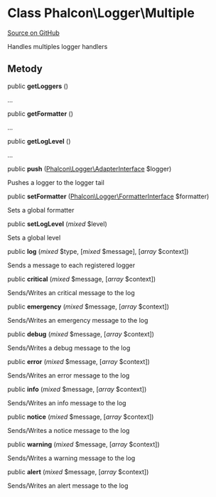 # Class **Phalcon\\Logger\\Multiple**

<a href="https://github.com/phalcon/cphalcon/blob/master/phalcon/logger/multiple.zep" class="btn btn-default btn-sm">Source on GitHub</a>

Handles multiples logger handlers

## Metody

public **getLoggers** ()

...

public **getFormatter** ()

...

public **getLogLevel** ()

...

public **push** ([Phalcon\Logger\AdapterInterface](/[[language]]/[[version]]/api/Phalcon_Logger_AdapterInterface) $logger)

Pushes a logger to the logger tail

public **setFormatter** ([Phalcon\Logger\FormatterInterface](/[[language]]/[[version]]/api/Phalcon_Logger_FormatterInterface) $formatter)

Sets a global formatter

public **setLogLevel** (*mixed* $level)

Sets a global level

public **log** (*mixed* $type, [*mixed* $message], [*array* $context])

Sends a message to each registered logger

public **critical** (*mixed* $message, [*array* $context])

Sends/Writes an critical message to the log

public **emergency** (*mixed* $message, [*array* $context])

Sends/Writes an emergency message to the log

public **debug** (*mixed* $message, [*array* $context])

Sends/Writes a debug message to the log

public **error** (*mixed* $message, [*array* $context])

Sends/Writes an error message to the log

public **info** (*mixed* $message, [*array* $context])

Sends/Writes an info message to the log

public **notice** (*mixed* $message, [*array* $context])

Sends/Writes a notice message to the log

public **warning** (*mixed* $message, [*array* $context])

Sends/Writes a warning message to the log

public **alert** (*mixed* $message, [*array* $context])

Sends/Writes an alert message to the log
